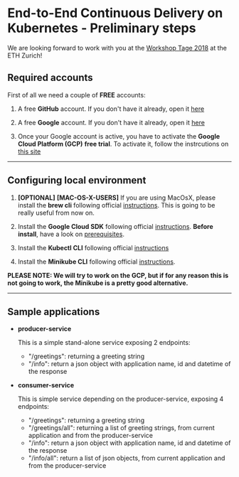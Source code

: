 
# End-to-End Continuous Delivery on Kubernetes - Preliminary steps

We are looking forward to work with you at the [Workshop Tage 2018][workshop-tage] at the ETH Zurich!

## Required accounts

First of all we need a couple of **FREE** accounts:

1. A free **GitHub** account. If you don't have it already, open it [here][github]

2. A free **Google** account. If you don't have it already, open it [here][google]

3. Once your Google account is active, you have to activate the **Google Cloud Platform (GCP)** **free trial**. To activate it, follow the instrcutions on [this site][gcp]

---

## Configuring local environment

1. **[OPTIONAL]** **[MAC-OS-X-USERS]** If you are using MacOsX, please install the **brew cli** following official [instructions][brew]. This is going to be really useful from now on.

2. Install the **Google Cloud SDK** following official [instructions][gcloud-sdk]. **Before install**, have a look on [prerequisites][gcloud-sdk-pre].

3. Install the **Kubectl CLI** following official [instructions][kubectl]

4. Install the **Minikube CLI** following official [instructions][minikube].

**PLEASE NOTE: We will try to work on the GCP, but if for any reason this is not going to work, the Minikube is a pretty good alternative.**

---

## Sample applications

* **producer-service**

	This is a simple stand-alone service exposing 2 endpoints:
	* "/greetings": returning a greeting string
	* "/info": return a json object with application name, id and datetime of the response

* **consumer-service**

	This is simple service depending on the producer-service, exposing 4 endpoints:
	* "/greetings": returning a greeting string
	* "/greetings/all": returning a list of greeting strings, from current application and from the producer-service
	* "/info": return a json object with application name, id and datetime of the response
	* "/info/all": return a list of json objects, from current application and from the producer-service



<!-- Referenced links -->
[github]: https://github.com/join "GitHub"
[google]: https://accounts.google.com/signup/v2/webcreateaccount?continue=https%3A%2F%2Fwww.google.com%2F%3Fgws_rd%3Dssl&hl=en&flowName=GlifWebSignIn&flowEntry=SignUp "Google"
[gcp]: https://console.cloud.google.com/freetrial?_ga=2.75722837.-1917212227.1535443408 "Google Cloud Platform"
[brew]: https://brew.sh/ "brew"
[gcloud-sdk-pre]: https://cloud.google.com/sdk/install "Google Cloud SDK Prerequisites"
[gcloud-sdk]: https://cloud.google.com/sdk/docs/downloads-interactive "Google Cloud SDK"
[kubectl]: https://kubernetes.io/docs/tasks/tools/install-kubectl/ "Kubectl"
[minikube]: https://github.com/kubernetes/minikube/releases "Minikube"
[virtualbox]: https://www.virtualbox.org/wiki/Downloads "VirtualBox"
[jx]: https://jenkins-x.io/ "JenkinsX"
[workshop-tage]: https://workshoptage.ch/workshops/2018/end-to-end-continuous-delivery-on-kubernetes/ "WorkshopTage"
[k8s-jx-workshop]: https://github.com/Solidarchitectures/k8s-jx-workshop "k8s-jx-workshop"
